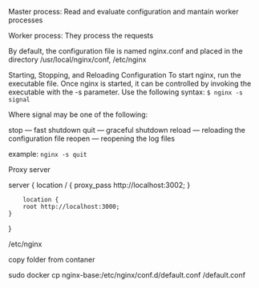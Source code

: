 Master process: Read and evaluate configuration and mantain worker processes

Worker process: They process the requests

By default, the configuration file is named nginx.conf and placed in the directory /usr/local/nginx/conf, /etc/nginx

Starting, Stopping, and Reloading Configuration
To start nginx, run the executable file. Once nginx is started, it can be controlled by invoking the executable with the -s parameter. Use the following syntax:
``
$ nginx -s signal
``

Where signal may be one of the following:


stop — fast shutdown
quit — graceful shutdown
reload — reloading the configuration file
reopen — reopening the log files

example:
``
nginx -s quit
``

Proxy server

server {
    location / {
        proxy_pass http://localhost:3002;
    }

        location {
        root http://localhost:3000;
    }
}


/etc/nginx

copy folder from contaner 

sudo docker cp nginx-base:/etc/nginx/conf.d/default.conf /default.conf